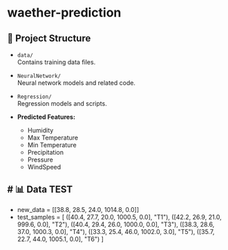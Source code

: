 # waether-prediction

## 📂 Project Structure

- `data/`  
  Contains training data files.

- `NeuralNetwork/`  
  Neural network models and related code.

- `Regression/`  
  Regression models and scripts.

- **Predicted Features:**  
  - Humidity  
  - Max Temperature  
  - Min Temperature  
  - Precipitation  
  - Pressure  
  - WindSpeed
## # 📊 Data TEST
- new_data = [[38.8, 28.5, 24.0, 1014.8, 0.0]]
- test_samples = [
    ([40.4, 27.7, 20.0, 1000.5, 0.0], "T1"),
    ([42.2, 26.9, 21.0, 999.6, 0.0], "T2"),
    ([40.4, 29.4, 26.0, 1000.0, 0.0], "T3"),
    ([38.3, 28.6, 37.0, 1000.3, 0.0], "T4"),
    ([33.3, 25.4, 46.0, 1002.0, 3.0], "T5"),
    ([35.7, 22.7, 44.0, 1005.1, 0.0], "T6")
]
